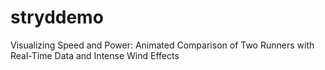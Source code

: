 # stryddemo
Visualizing Speed and Power: Animated Comparison of Two Runners with Real-Time Data and Intense Wind Effects

